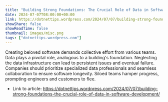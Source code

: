 ```yaml
---
title: "Building Strong Foundations: The Crucial Role of Data in Software Development"
date: 2024-07-07T08:00:00+00:00
link: https://dotnettips.wordpress.com/2024/07/07/building-strong-foundations-the-crucial-role-of-data-in-software-development/
showShare: false
showReadTime: false
thumbnail: images/misc.png
tags: ["dotnettips.wordpress.com"]
---
```

Creating beloved software demands collective effort from various teams. Data plays a pivotal role, analogous to a building's foundation. Neglecting the data infrastructure can lead to persistent issues and eventual failure. Companies should prioritize specialized data professionals and seamless collaboration to ensure software longevity. Siloed teams hamper progress, prompting engineers and customers to flee.

- Link to article: https://dotnettips.wordpress.com/2024/07/07/building-strong-foundations-the-crucial-role-of-data-in-software-development/